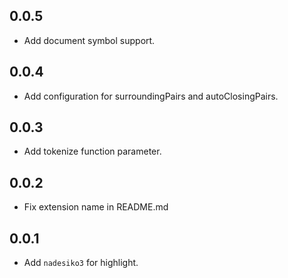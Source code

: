 ## 0.0.5
- Add document symbol support. 

## 0.0.4
- Add configuration for surroundingPairs and autoClosingPairs.

## 0.0.3
- Add tokenize function parameter.

## 0.0.2
- Fix extension name in README.md

## 0.0.1
- Add `nadesiko3` for highlight.
